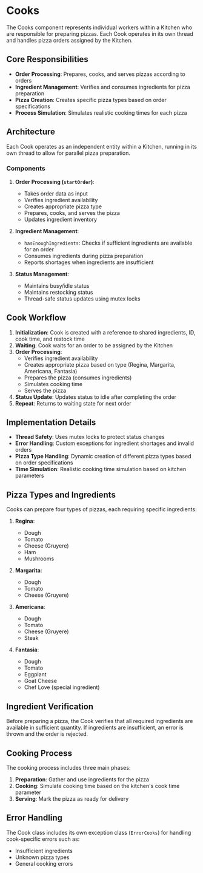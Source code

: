 # Cooks

The Cooks component represents individual workers within a Kitchen who are responsible for preparing pizzas. Each Cook operates in its own thread and handles pizza orders assigned by the Kitchen.

## Core Responsibilities

- **Order Processing**: Prepares, cooks, and serves pizzas according to orders
- **Ingredient Management**: Verifies and consumes ingredients for pizza preparation
- **Pizza Creation**: Creates specific pizza types based on order specifications
- **Process Simulation**: Simulates realistic cooking times for each pizza

## Architecture

Each Cook operates as an independent entity within a Kitchen, running in its own thread to allow for parallel pizza preparation.

### Components

1. **Order Processing (`startOrder`)**:
   - Takes order data as input
   - Verifies ingredient availability
   - Creates appropriate pizza type
   - Prepares, cooks, and serves the pizza
   - Updates ingredient inventory

2. **Ingredient Management**:
   - `hasEnoughIngredients`: Checks if sufficient ingredients are available for an order
   - Consumes ingredients during pizza preparation
   - Reports shortages when ingredients are insufficient

3. **Status Management**:
   - Maintains busy/idle status
   - Maintains restocking status
   - Thread-safe status updates using mutex locks

## Cook Workflow

1. **Initialization**: Cook is created with a reference to shared ingredients, ID, cook time, and restock time
2. **Waiting**: Cook waits for an order to be assigned by the Kitchen
3. **Order Processing**:
   - Verifies ingredient availability
   - Creates appropriate pizza based on type (Regina, Margarita, Americana, Fantasia)
   - Prepares the pizza (consumes ingredients)
   - Simulates cooking time
   - Serves the pizza
4. **Status Update**: Updates status to idle after completing the order
5. **Repeat**: Returns to waiting state for next order

## Implementation Details

- **Thread Safety**: Uses mutex locks to protect status changes
- **Error Handling**: Custom exceptions for ingredient shortages and invalid orders
- **Pizza Type Handling**: Dynamic creation of different pizza types based on order specifications
- **Time Simulation**: Realistic cooking time simulation based on kitchen parameters

## Pizza Types and Ingredients

Cooks can prepare four types of pizzas, each requiring specific ingredients:

1. **Regina**:
   - Dough
   - Tomato
   - Cheese (Gruyere)
   - Ham
   - Mushrooms

2. **Margarita**:
   - Dough
   - Tomato
   - Cheese (Gruyere)

3. **Americana**:
   - Dough
   - Tomato
   - Cheese (Gruyere)
   - Steak

4. **Fantasia**:
   - Dough
   - Tomato
   - Eggplant
   - Goat Cheese
   - Chef Love (special ingredient)

## Ingredient Verification

Before preparing a pizza, the Cook verifies that all required ingredients are available in sufficient quantity. If ingredients are insufficient, an error is thrown and the order is rejected.

## Cooking Process

The cooking process includes three main phases:

1. **Preparation**: Gather and use ingredients for the pizza
2. **Cooking**: Simulate cooking time based on the kitchen's cook time parameter
3. **Serving**: Mark the pizza as ready for delivery

## Error Handling

The Cook class includes its own exception class (`ErrorCooks`) for handling cook-specific errors such as:
- Insufficient ingredients
- Unknown pizza types
- General cooking errors
